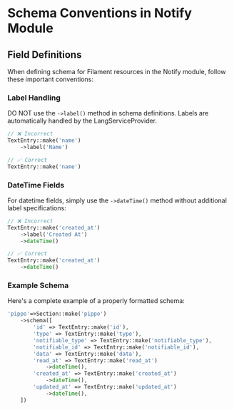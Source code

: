 # Schema Conventions in Notify Module

## Field Definitions

When defining schema for Filament resources in the Notify module, follow these important conventions:

### Label Handling

DO NOT use the `->label()` method in schema definitions. Labels are automatically handled by the LangServiceProvider.

```php
// ❌ Incorrect
TextEntry::make('name')
    ->label('Name')

// ✅ Correct
TextEntry::make('name')
```

### DateTime Fields

For datetime fields, simply use the `->dateTime()` method without additional label specifications:

```php
// ❌ Incorrect
TextEntry::make('created_at')
    ->label('Created At')
    ->dateTime()

// ✅ Correct
TextEntry::make('created_at')
    ->dateTime()
```

### Example Schema

Here's a complete example of a properly formatted schema:

```php
'pippo'=>Section::make('pippo')
    ->schema([
        'id' => TextEntry::make('id'),
        'type' => TextEntry::make('type'),
        'notifiable_type' => TextEntry::make('notifiable_type'),
        'notifiable_id' => TextEntry::make('notifiable_id'),
        'data' => TextEntry::make('data'),
        'read_at' => TextEntry::make('read_at')
            ->dateTime(),
        'created_at' => TextEntry::make('created_at')
            ->dateTime(),
        'updated_at' => TextEntry::make('updated_at')
            ->dateTime(),
    ])
```